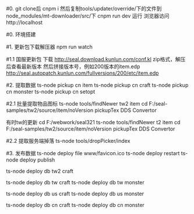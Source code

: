 #0. git clone后
cnpm i
然后复制tools/updater/override/下的文件到node_modules/mt-downloader/src/下
cnpm run dev 运行
浏览器访问 http://localhost 

#0. 环境搭建


#1. 更新包下载解压器
npm run watch

#1.1 国服更新包
下载 http://seal.download.kunlun.com/conf.kl  zip格式，解压后查看最新版本
然后拼接版本号，例如200版本的item.edp  http://seal.autopatch.kunlun.com/fullversions/200/etc/item.edp

#2. 提取数据
ts-node pickup cn item
ts-node pickup cn craft
ts-node pickup cn monster
ts-node pickup cn setopt

#2.1 批量提取物品图标
ts-node tools/findNewer tw2 item
cd F:/seal-samples/tw2/source/item/noVersion
pickupTex
DDS Convertor

有时tw的更新
cd F:/webwork/seal321
ts-node tools/findNewer t2 item
cd F:/seal-samples/tw2/source/item/noVersion
pickupTex
DDS Convertor

#2.2 提取服务端掉落
ts-node tools/dropPicker/index

#3. 发布数据
ts-node deploy file www/favicon.ico
ts-node deploy restart
ts-node deploy publish

ts-node deploy db tw2 craft

ts-node deploy db tw craft
ts-node deploy db tw monster

ts-node deploy db us craft
ts-node deploy db us monster

ts-node deploy db cn craft
ts-node deploy db cn monster